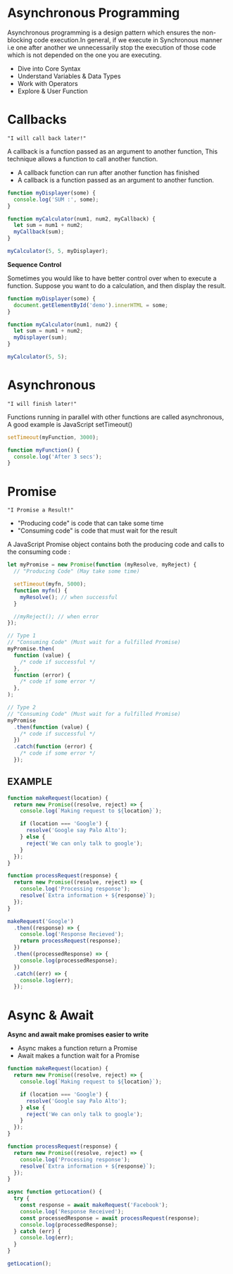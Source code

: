# Asynchronous Programming

Asynchronous programming is a design pattern which ensures the non-blocking code execution.In general, if we execute in Synchronous manner i.e one after another we unnecessarily stop the execution of those code which is not depended on the one you are executing.

- Dive into Core Syntax
- Understand Variables & Data Types
- Work with Operators
- Explore & User Function

# Callbacks

`"I will call back later!"`

A callback is a function passed as an argument to another function, This technique allows a function to call another function.

- A callback function can run after another function has finished
- A callback is a function passed as an argument to another function.

```js
function myDisplayer(some) {
  console.log('SUM :', some);
}

function myCalculator(num1, num2, myCallback) {
  let sum = num1 + num2;
  myCallback(sum);
}

myCalculator(5, 5, myDisplayer);
```

**Sequence Control**

Sometimes you would like to have better control over when to execute a function. Suppose you want to do a calculation, and then display the result.

```js
function myDisplayer(some) {
  document.getElementById('demo').innerHTML = some;
}

function myCalculator(num1, num2) {
  let sum = num1 + num2;
  myDisplayer(sum);
}

myCalculator(5, 5);
```

# Asynchronous

`"I will finish later!"`

Functions running in parallel with other functions are called asynchronous, A good example is JavaScript setTimeout()

```js
setTimeout(myFunction, 3000);

function myFunction() {
  console.log('After 3 secs');
}
```

# Promise

`"I Promise a Result!"`

- "Producing code" is code that can take some time
- "Consuming code" is code that must wait for the result

A JavaScript Promise object contains both the producing code and calls to the consuming code :

```js
let myPromise = new Promise(function (myResolve, myReject) {
  // "Producing Code" (May take some time)

  setTimeout(myfn, 5000);
  function myfn() {
    myResolve(); // when successful
  }

  //myReject(); // when error
});
```

```js
// Type 1
// "Consuming Code" (Must wait for a fulfilled Promise)
myPromise.then(
  function (value) {
    /* code if successful */
  },
  function (error) {
    /* code if some error */
  },
);
```

```js
// Type 2
// "Consuming Code" (Must wait for a fulfilled Promise)
myPromise
  .then(function (value) {
    /* code if successful */
  })
  .catch(function (error) {
    /* code if some error */
  });
```

## EXAMPLE
```js
function makeRequest(location) {
  return new Promise((resolve, reject) => {
    console.log(`Making request to ${location}`);

    if (location === 'Google') {
      resolve('Google say Palo Alto');
    } else {
      reject('We can only talk to google');
    }
  });
}

function processRequest(response) {
  return new Promise((resolve, reject) => {
    console.log('Processing response');
    resolve(`Extra information + ${response}`);
  });
}
```
```js
makeRequest('Google')
  .then((response) => {
    console.log('Response Recieved');
    return processRequest(response);
  })
  .then((processedResponse) => {
    console.log(processedResponse);
  })
  .catch((err) => {
    console.log(err);
  });
```


# Async & Await

**Async and await make promises easier to write**

- Async makes a function return a Promise
- Await makes a function wait for a Promise

```js
function makeRequest(location) {
  return new Promise((resolve, reject) => {
    console.log(`Making request to ${location}`);

    if (location === 'Google') {
      resolve('Google say Palo Alto');
    } else {
      reject('We can only talk to google');
    }
  });
}

function processRequest(response) {
  return new Promise((resolve, reject) => {
    console.log('Processing response');
    resolve(`Extra information + ${response}`);
  });
}
```

```js
async function getLocation() {
  try {
    const response = await makeRequest('Facebook');
    console.log('Response Received');
    const processedResponse = await processRequest(response);
    console.log(processedResponse);
  } catch (err) {
    console.log(err);
  }
}

getLocation();
```